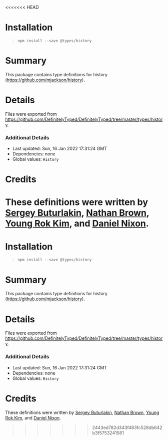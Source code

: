 <<<<<<< HEAD
# Installation
> `npm install --save @types/history`

# Summary
This package contains type definitions for history (https://github.com/mjackson/history).

# Details
Files were exported from https://github.com/DefinitelyTyped/DefinitelyTyped/tree/master/types/history.

### Additional Details
 * Last updated: Sun, 16 Jan 2022 17:31:24 GMT
 * Dependencies: none
 * Global values: `History`

# Credits
These definitions were written by [Sergey Buturlakin](https://github.com/sergey-buturlakin), [Nathan Brown](https://github.com/ngbrown), [Young Rok Kim](https://github.com/rokoroku), and [Daniel Nixon](https://github.com/danielnixon).
=======
# Installation
> `npm install --save @types/history`

# Summary
This package contains type definitions for history (https://github.com/mjackson/history).

# Details
Files were exported from https://github.com/DefinitelyTyped/DefinitelyTyped/tree/master/types/history.

### Additional Details
 * Last updated: Sun, 16 Jan 2022 17:31:24 GMT
 * Dependencies: none
 * Global values: `History`

# Credits
These definitions were written by [Sergey Buturlakin](https://github.com/sergey-buturlakin), [Nathan Brown](https://github.com/ngbrown), [Young Rok Kim](https://github.com/rokoroku), and [Daniel Nixon](https://github.com/danielnixon).
>>>>>>> 2443ed782d343f483fc528db642b3f5753241581
